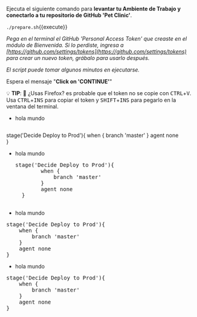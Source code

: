 Ejecuta el siguiente comando para **levantar tu Ambiente de Trabajo y conectarlo a tu repositorio de GitHub 'Pet Clinic'**. 

  `./prepare.sh`{{execute}}

*Pega en el terminal el GitHub 'Personal Access Token' que creaste en el módulo de Bienvenida. Si lo perdiste, ingresa a 
[https://github.com/settings/tokens](https://github.com/settings/tokens) para crear un nuevo token, grábalo para usarlo después.*

*El script puede tomar algunos minutos en ejecutarse.*

Espera el mensaje "**Click on 'CONTINUE'**"

💡 **TIP**: 🦊 ¿Usas Firefox? es probable que el token no se copie con <kbd>CTRL</kbd>+<kbd>V</kbd>.
Usa <kbd>CTRL</kbd>+<kbd>INS</kbd> para copiar el token y <kbd>SHIFT</kbd>+<kbd>INS</kbd> para pegarlo en la ventana del terminal.

* hola mundo

    <pre class="file" data-target="clipboard">
stage('Decide Deploy to Prod'){
      when {
          branch 'master'
      }
      agent none         
}
    </pre>

* hola mundo

    <pre class="file" data-target="clipboard">stage('Decide Deploy to Prod'){
          when {
              branch 'master'
          }
          agent none         
    }
    </pre>

* hola mundo

<pre class="file" data-target="clipboard">
stage('Decide Deploy to Prod'){
    when {
        branch 'master'
    }
    agent none         
}
</pre>

* hola mundo

<pre class="file" data-target="clipboard">
stage('Decide Deploy to Prod'){
    when {
        branch 'master'
    }
    agent none         
}
</pre>